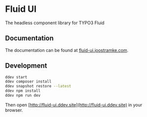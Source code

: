 # Fluid UI

The headless component library for TYPO3 Fluid

## Documentation

The documentation can be found at [fluid-ui.joostramke.com](https://fluid-ui.joostramke.com).

## Development

```bash
ddev start
ddev composer install
ddev snapshot restore --latest
ddev npm install
ddev npm run dev
```

Then open [http://fluid-ui.ddev.site](http://fluid-ui.ddev.site) in your browser.
